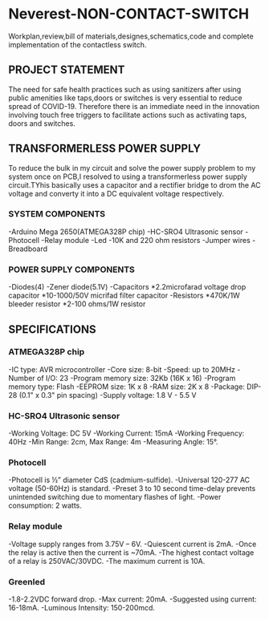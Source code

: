 # Neverest-NON-CONTACT-SWITCH
Workplan,review,bill of materials,designes,schematics,code and complete implementation of the contactless switch.

## PROJECT STATEMENT
The need for safe health practices such as using sanitizers after using public amenities like taps,doors or switches is very essential to reduce  spread of COVID-19. Therefore there is an immediate need in the innovation involving touch free triggers to facilitate actions such as activating taps, doors and switches.

## TRANSFORMERLESS POWER SUPPLY
To reduce the bulk in my circuit and solve the power supply problem to my system once on PCB,I resolved to using a transformerless power supply circuit.TYhis basically uses a capacitor and a rectifier bridge to drom the AC voltage and converty it into a DC equivalent voltage respectively.

### SYSTEM COMPONENTS
-Arduino Mega 2650(ATMEGA328P chip)
-HC-SRO4 Ultrasonic sensor
-Photocell
-Relay module
-Led
-10K and 220 ohm resistors
-Jumper wires
-Breadboard

### POWER SUPPLY COMPONENTS
-Diodes(4)
-Zener diode(5.1V)
-Capacitors
    *2.2microfarad voltage drop capacitor
    *10-1000/50V micrifad filter capacitor
-Resistors
    *470K/1W bleeder resistor
    *2-100 ohms/1W resistor
    
## SPECIFICATIONS
   ### ATMEGA328P chip
   -IC type: AVR microcontroller
   -Core size: 8-bit
   -Speed: up to 20MHz
   -Number of I/O: 23
   -Program memory size: 32Kb (16K x 16)
   -Program memory type: Flash
   -EEPROM size: 1K x 8
   -RAM size: 2K x 8
   -Package: DIP-28 (0.1" x 0.3" pin spacing)
   -Supply voltage: 1.8 V - 5.5 V

   ### HC-SRO4 Ultrasonic sensor
   -Working Voltage: DC 5V
   -Working Current: 15mA
   -Working Frequency: 40Hz
   -Min Range: 2cm, Max Range: 4m
   -Measuring Angle: 15°.

   ### Photocell
   -Photocell is ½” diameter CdS (cadmium-sulfide). 
   -Universal 120-277 AC voltage (50-60Hz) is standard.
   -Preset 3 to 10 second time-delay prevents unintended switching due to momentary flashes of light. 
   -Power consumption: 2 watts.

   ### Relay module
   -Voltage supply ranges from 3.75V – 6V.
   -Quiescent current is 2mA.
   -Once the relay is active then the current is ~70mA.
   -The highest contact voltage of a relay is 250VAC/30VDC.
   -The maximum current is 10A.
  
   ### Greenled
   -1.8-2.2VDC forward drop.
   -Max current: 20mA.
   -Suggested using current: 16-18mA.
   -Luminous Intensity: 150-200mcd.
   

     
